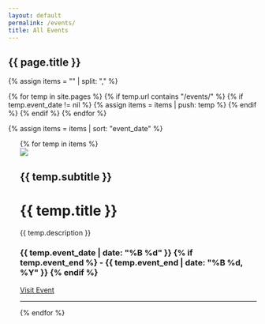 ```yaml
---
layout: default
permalink: /events/
title: All Events
---
```


<h2 class='page-title'>{{ page.title }}</h2>


{% assign items = "" | split: "," %}

{% for temp in site.pages %}
    {% if temp.url contains "/events/" %}
        {% if temp.event_date != nil %}
            {% assign items = items | push: temp %}
        {% endif %}
    {% endif %}
{% endfor %}

{% assign items = items | sort: "event_date" %}

<ul>
    {% for temp in items %}
    <div>
        <img src="{{ temp.featured_image | absolute_url }}">
        <div>
            <div>
                <h2>{{ temp.subtitle }}</h2>
                <h1>{{ temp.title }}</h1>
                <p>{{ temp.description }}</p>
                <h3 class='event-start'>
                    <time datetime='{{ temp.event_date | date_to_xmlschema }}'>
                      {{ temp.event_date | date: "%B %d" }}
                    </time>
                    {% if temp.event_end %}
                      <time datetime='{{ temp.publish_date | date_to_xmlschema }}'> -
                          {{ temp.event_end | date: "%B %d, %Y" }}
                      </time>
                    {% endif %}
                  </h3>
                <a href="{{ temp.url | relative_url }}" class="carousel-item__btn">Visit Event</a>
            </div>
        </div>
    </div>
    <hr>
    {% endfor %}
</ul>

